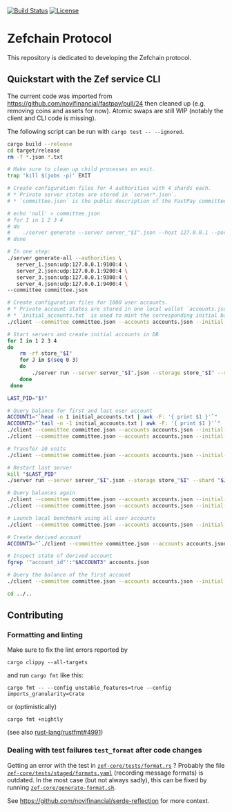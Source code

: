[![Build Status](https://github.com/zefchain/zefchain-protocol/actions/workflows/rust.yml/badge.svg)](https://github.com/zef/zef-protocol/actions/workflows/rust.yml)
[![License](https://img.shields.io/badge/license-Apache-green.svg)](LICENSE.md)

# Zefchain Protocol

This repository is dedicated to developing the Zefchain protocol.

## Quickstart with the Zef service CLI

The current code was imported from https://github.com/novifinancial/fastpay/pull/24 then
cleaned up (e.g. removing coins and assets for now). Atomic swaps are still WIP (notably
the client and CLI code is missing).

The following script can be run with `cargo test -- --ignored`.

```bash
cargo build --release
cd target/release
rm -f *.json *.txt

# Make sure to clean up child processes on exit.
trap 'kill $(jobs -p)' EXIT

# Create configuration files for 4 authorities with 4 shards each.
# * Private server states are stored in `server*.json`.
# * `committee.json` is the public description of the FastPay committee.

# echo 'null' > committee.json
# for I in 1 2 3 4
# do
#    ./server generate --server server_"$I".json --host 127.0.0.1 --port 9"$I"00 --shards 4 >> committee.json
# done

# In one step:
./server generate-all --authorities \
   server_1.json:udp:127.0.0.1:9100:4 \
   server_2.json:udp:127.0.0.1:9200:4 \
   server_3.json:udp:127.0.0.1:9300:4 \
   server_4.json:udp:127.0.0.1:9400:4 \
--committee committee.json

# Create configuration files for 1000 user accounts.
# * Private account states are stored in one local wallet `accounts.json`.
# * `initial_accounts.txt` is used to mint the corresponding initial balances at startup on the server side.
./client --committee committee.json --accounts accounts.json --initial-accounts initial_accounts.txt create_initial_accounts 1000 --initial-funding 100

# Start servers and create initial accounts in DB
for I in 1 2 3 4
do
    rm -rf store_"$I"
    for J in $(seq 0 3)
    do
        ./server run --server server_"$I".json --storage store_"$I" --shard "$J" --initial-accounts initial_accounts.txt --committee committee.json &
    done
 done

LAST_PID="$!"

# Query balance for first and last user account
ACCOUNT1="`head -n 1 initial_accounts.txt | awk -F: '{ print $1 }'`"
ACCOUNT2="`tail -n -1 initial_accounts.txt | awk -F: '{ print $1 }'`"
./client --committee committee.json --accounts accounts.json --initial-accounts initial_accounts.txt query_balance "$ACCOUNT1"
./client --committee committee.json --accounts accounts.json --initial-accounts initial_accounts.txt query_balance "$ACCOUNT2"

# Transfer 10 units
./client --committee committee.json --accounts accounts.json --initial-accounts initial_accounts.txt transfer 10 --from "$ACCOUNT1" --to "$ACCOUNT2"

# Restart last server
kill "$LAST_PID"
./server run --server server_"$I".json --storage store_"$I" --shard "$J" --initial-accounts initial_accounts.txt --committee committee.json &

# Query balances again
./client --committee committee.json --accounts accounts.json --initial-accounts initial_accounts.txt query_balance "$ACCOUNT1"
./client --committee committee.json --accounts accounts.json --initial-accounts initial_accounts.txt query_balance "$ACCOUNT2"

# Launch local benchmark using all user accounts
./client --committee committee.json --accounts accounts.json --initial-accounts initial_accounts.txt benchmark

# Create derived account
ACCOUNT3="`./client --committee committee.json --accounts accounts.json --initial-accounts initial_accounts.txt open_account --from "$ACCOUNT1"`"

# Inspect state of derived account
fgrep '"account_id"':"$ACCOUNT3" accounts.json

# Query the balance of the first account
./client --committee committee.json --accounts accounts.json --initial-accounts initial_accounts.txt query_balance "$ACCOUNT1"

cd ../..
```

## Contributing

### Formatting and linting

Make sure to fix the lint errors reported by
```
cargo clippy --all-targets
```
and run `cargo fmt` like this:
```
cargo fmt -- --config unstable_features=true --config imports_granularity=Crate
```
or (optimistically)
```
cargo fmt +nightly
```
(see also [rust-lang/rustfmt#4991](https://github.com/rust-lang/rustfmt/issues/4991))

### Dealing with test failures `test_format` after code changes

Getting an error with the test in [`zef-core/tests/format.rs`](zef-core/tests/format.rs) ?
Probably the file [`zef-core/tests/staged/formats.yaml`](zef-core/tests/staged/formats.yaml) (recording message formats) is
outdated. In the most case (but not always sadly), this can be fixed by running
[`zef-core/generate-format.sh`](zef-core/generate-format.sh).

See https://github.com/novifinancial/serde-reflection for more context.
